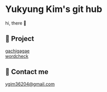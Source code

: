 Yukyung Kim's git hub
====  

hi, there 👻




📂 Project 
----
<a href="https://github.com/yukyung123/gachigagae"> gachigagae </a>  
<a href="https://github.com/wordcheck/wordcheck-web"> wordcheck </a>



📧 Contact me 
----
ygim36204@gmail.com
